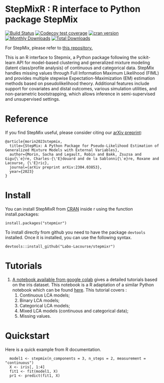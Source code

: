 # StepMixR : R interface to Python package StepMix

<!-- badges: start -->
[![Build Status](https://api.travis-ci.com/stepmixr/stepmixr.svg?branch=master)](https://app.travis-ci.com/github/stepmixr/stepmixr)
[![Codecov test coverage](https://codecov.io/gh/stepmixr/OpenMx/branch/master/graph/badge.svg)](https://app.codecov.io/gh/stepmixr/Ostepmixr?branch=master)
[![cran version](http://www.r-pkg.org/badges/version/stepmixr)](https://cran.r-project.org/package=stepmixr)
[![Monthly Downloads](https://cranlogs.r-pkg.org/badges/stepmixr)](https://cranlogs.r-pkg.org/badges/stepmixr)
[![Total Downloads](https://cranlogs.r-pkg.org/badges/grand-total/stepmixr)](https://cranlogs.r-pkg.org/badges/grand-total/stepmixr)
<!-- badges: end -->

For StepMix, please refer to <a href="https://github.com/Labo-Lacourse/stepmix">this repository.</a>

This is an R interface to Stepmix, a Python package following the scikit-learn API for model-based clustering and generalized mixture modeling (latent class/profile analysis) of continuous and categorical data. StepMix handles missing values through Full Information Maximum Likelihood (FIML) and provides multiple stepwise Expectation-Maximization (EM) estimation methods based on pseudolikelihood theory. Additional features include support for covariates and distal outcomes, various simulation utilities, and non-parametric bootstrapping, which allows inference in semi-supervised and unsupervised settings.

# Reference
If you find StepMix useful, please consider citing our [arXiv preprint](https://arxiv.org/abs/2304.03853):
```
@article{morin2023stepmix,
  title={StepMix: A Python Package for Pseudo-Likelihood Estimation of Generalized Mixture Models with External Variables},
  author={Morin, Sacha and Legault, Robin and Bakk, Zsuzsa and Gigu{\`e}re, Charles-{\'E}douard and de la Sablonni{\`e}re, Roxane and Lacourse, {\'E}ric},
  journal={arXiv preprint arXiv:2304.03853},
  year={2023}
}
```

# Install
You can install StepMixR from [CRAN](https://cran.r-project.org/web/packages/stepmixr/index.html) inside r using the function install.packages: 
```
install.packages("stepmixr")
```
To install directly from github you need to have the package `devtools` installed. Once it is installed, you can use the following syntax.

```
devtools::install_github("Labo-Lacourse/stepmixr")
```

# Tutorials

1. [A notebook available from google colab](https://colab.research.google.com/drive/1MzGHRO5kfs9OT3cRICJ1Ey94PHHnxFdO#scrollTo=b4T6zgxtbmY_) gives a detailed tutorials based on the iris dataset.  This notebook is a R adaptation of a similar Python notebook which can be found [here](https://colab.research.google.com/drive/1KAxcvxjL_vB2lAG9e47we7hrf_2fR1eK?usp=sharing). This tutorial covers : 
    1. Continuous LCA models;
    2. Binary LCA models;
    3. Categorical LCA models;
    4. Mixed LCA models (continuous and categorical data);
    5. Missing values.

# Quickstart

Here is a quick example from R documentation. 

```
  model1 <- stepmix(n_components = 3, n_steps = 2, measurement = "continuous")
  X <- iris[, 1:4]
  fit1 <- fit(model1, X)
  pr1 <- predict(fit1, X)
```
